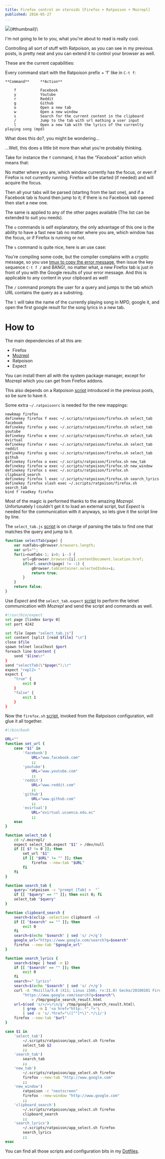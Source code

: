```yaml
---
title: Firefox control on steroids [Firefox + Ratpoison + Mozrepl]
published: 2016-05-27
...
```


![](/img/mozrepl/thumbnail.png){#thumbnail}\

I'm not going to lie to you, what you're about to read is really cool.

Controlling all sort of stuff with Ratpoison, as you can see in my previous
posts, is pretty neat and you can extend it to control your browser as well.

These are the current capabilities:

Every command start with the Ratpoison prefix + 'f' like in `C-t f`:

<!--more-->

    **Command**     **Action**

        f           Facebook
        y           Youtube
        r           Reddit
        g           Github
        o           Open a new tab
        w           Open a new window
        s           Search for the current content in the clipboard
        /           Jump to the tab with url mathing a user input
        l           Open a new tab with the lyrics of the currenlty playing song (mpd)

What does this do?, you might be wondering...

...Well, this does a little bit more than what you're probably thinking.

Take for instance the `f` command, it has the *"Facebook"* action which means
that:

No matter where you are, which window currently has the focus, or even if
Firefox is not currently running. Firefox will be started (if needed) and will
acquire the focus.

Then all your tabs will be parsed (starting from the last one), and if a
Facebook tab is found then jump to it; if there is no Facebook tab opened then
start a new one.

The same is applied to any of the other pages available (The list can be
extended to suit you needs).

The `o` commands is self explanatory, the only advantage of this one is the
ability to have a fast new tab no matter where you are, which window has the
focus, or if Firefox is running or not.

The `s` command is quite nice, here is an use case:

You're compiling some code, but the compiler complains with a cryptic message,
so you use [tmux to copy the error
message](https://github.com/alx741/dotfiles/blob/master/tmux/.tmux.conf#L55-L59),
then issue the key sequence `C-t f /` and BANG!, no matter what, a new Firefox
tab is just in front of you with the Google results of your error message. And
this is applicable to any content in your clipboard as well!

The `/` command prompts the user for a query and jumps to the tab which URL
contains the query as a substring.

The `l` will take the name of the currently playing song in MPD, google it, and
open the first google result for the song lyrics in a new tab.


# How to

The main dependencies of all this are:

* Firefox
* [Mozrepl](https://github.com/bard/mozrepl)
* Ratpoison
* Expect

You can install them all with the system package manager, except for Mozrepl
which you can get from Firefox addons.

This also depends on a Ratpoison
[script](https://github.com/alx741/dotfiles/blob/master/scripts/.scripts/ratpoison/app_select.sh)
introduced in the previous posts, so be sure to have it.

Some extra `~/.ratpoisonrc` is needed for the new mappings:

    newkmap firefox
    definekey firefox f exec ~/.scripts/ratpoison/firefox.sh select_tab facebook
    definekey firefox y exec ~/.scripts/ratpoison/firefox.sh select_tab youtube
    definekey firefox e exec ~/.scripts/ratpoison/firefox.sh select_tab evirtual
    definekey firefox r exec ~/.scripts/ratpoison/firefox.sh select_tab reddit
    definekey firefox g exec ~/.scripts/ratpoison/firefox.sh select_tab github
    definekey firefox o exec ~/.scripts/ratpoison/firefox.sh new_tab
    definekey firefox w exec ~/.scripts/ratpoison/firefox.sh new_window
    definekey firefox s exec ~/.scripts/ratpoison/firefox.sh clipboard_search
    definekey firefox l exec ~/.scripts/ratpoison/firefox.sh search_lyrics
    definekey firefox slash exec ~/.scripts/ratpoison/firefox.sh search_tab
    bind f readkey firefox


Most of the magic is performed thanks to the amazing *Mozrepl*. Unfortunately I
couldn't get it to load an external script, but *Expect* is needed for the
communication with it anyways, so lets give it the script line by line.

The `select_tab.js`
[script](https://github.com/alx741/dotfiles/blob/master/mozrepl/.mozrepl/select_tab.js)
is on charge of parsing the tabs to find one that matches the query and jump to
it.

```js
function selectTab(page) {
    var numTabs=gBrowser.browsers.length;
    var url="";
    for(i=numTabs-1; i>0; i--) {
        url=gBrowser.browsers[i].contentDocument.location.href;
        if(url.search(page) != -1) {
            gBrowser.tabContainer.selectedIndex=i;
            return true;
        }
    }
    return false;
}
```


Use *Expect* and the `select_tab.expect`
[script](https://github.com/alx741/dotfiles/blob/master/mozrepl/.mozrepl/select_tab.expect)
to perform the telnet communication with *Mozrepl* and send the script and
commands as well.


```sh
#!/usr/bin/expect
set page [lindex $argv 0]
set port 4242

set file [open "select_tab.js"]
set content [split [read $file] "\n"]
close $file
spawn telnet localhost $port
foreach line $content {
    send "$line\r"
}
send "selectTab(\"$page\");\r"
expect "repl2> "
expect {
    "true" {
        exit 0
    }
    "false" {
        exit 1
    }
}
```


Now the `firefox.sh`
[script](https://github.com/alx741/dotfiles/blob/master/scripts/.scripts/ratpoison/firefox.sh),
invoked from the Ratpoison configuration, will glue it all together.

```sh
#!/bin/bash

URL=""
function set_url {
    case "$1" in
        'facebook')
            URL="www.facebook.com"
            ;;
        'youtube')
            URL="www.youtube.com"
            ;;
        'reddit')
            URL="www.reddit.com"
            ;;
        'github')
            URL="www.github.com"
            ;;
        'evirtual')
            URL="evirtual.ucuenca.edu.ec"
            ;;
    esac
}

function select_tab {
    cd ~/.mozrepl/
    expect select_tab.expect "$1" > /dev/null
    if [[ $? != 0 ]]; then
        set_url "$1"
        if [[ "$URL" != "" ]]; then
            firefox --new-tab "$URL"
        fi
    fi
}

function search_tab {
    query=`ratpoison -c "prompt [Tab] >  "`
    if [[ "$query" == "" ]]; then exit 0; fi
    select_tab "$query"
}

function clipboard_search {
    search=$(xclip -selection clipboard -o)
    if [[ "$search" == "" ]]; then
        exit 0
    fi
    search=$(echo "$search" | sed 's/ /+/g')
    google_url="https://www.google.com/search?q=$search"
    firefox --new-tab "$google_url"
}

function search_lyrics {
    search=$(mpc | head -n 1)
    if [[ "$search" == "" ]]; then
        exit 0
    fi
    search+=" lyrics"
    search=$(echo "$search" | sed 's/ /+/g')
    curl -A 'Mozilla/5.0 (X11; Linux i586; rv:31.0) Gecko/20100101 Firefox/31.0'\
        "https://www.google.com/search?q=$search"\
            > /tmp/google_search_result.html
    url=$(sed 's/>/>\r\n/g' /tmp/google_search_result.html\
        | grep -m 1 '<a href="http:.*".*>'\
        | sed -e 's/.*href="\([^"]*\)".*/\1/')
    firefox --new-tab "$url"
}

case $1 in
    'select_tab')
        ~/.scripts/ratpoison/app_select.sh firefox
        select_tab $2
        ;;
    'search_tab')
        search_tab
        ;;
    'new_tab')
        ~/.scripts/ratpoison/app_select.sh firefox
        firefox --new-tab "http://www.google.com"
        ;;
    'new_window')
        ratpoison -c "nextscreen"
        firefox --new-window "http://www.google.com"
        ;;
    'clipboard_search')
        ~/.scripts/ratpoison/app_select.sh firefox
        clipboard_search
        ;;
    'search_lyrics')
        ~/.scripts/ratpoison/app_select.sh firefox
        search_lyrics
        ;;
esac
```


You can find all those scripts and configuration bits in my
[Dotfiles](https://github.com/alx741/dotfiles).
